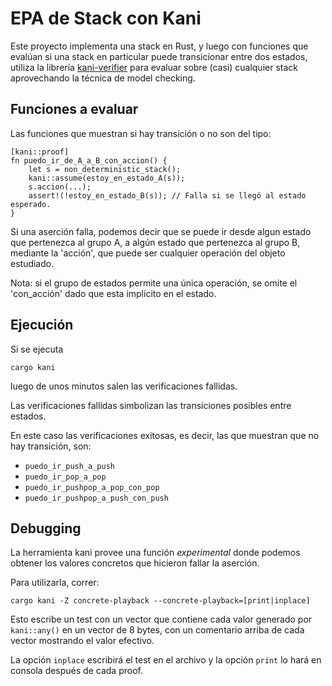 # EPA de Stack con Kani

Este proyecto implementa una stack en Rust, y luego con funciones que evalúan si una stack en particular puede
transicionar entre dos estados, utiliza la librería [kani-verifier](https://github.com/model-checking/kani) para
evaluar sobre (casi) cualquier stack aprovechando la técnica de model checking.

## Funciones a evaluar

Las funciones que muestran si hay transición o no son del tipo:

```
[kani::proof]
fn puedo_ir_de_A_a_B_con_accion() {
    let s = non_deterministic_stack();
    kani::assume(estoy_en_estado_A(s));
    s.accion(...);
    assert!(!estoy_en_estado_B(s)); // Falla si se llegó al estado esperado.
}
```

Si una aserción falla, podemos decir que se puede ir desde algun estado que pertenezca al grupo A, a algún estado que 
pertenezca al grupo B, mediante la 'acción', que puede ser cualquier operación del objeto estudiado.

Nota: si el grupo de estados permite una única operación, se omite el 'con_acción' dado que esta implícito en el estado.

## Ejecución

Si se ejecuta

```
cargo kani
```

luego de unos minutos salen las verificaciones fallidas. 

Las verificaciones fallidas simbolizan las transiciones posibles entre estados.

En este caso las verificaciones exitosas, es decir, las que muestran que no hay transición, son:

- `puedo_ir_push_a_push`
- `puedo_ir_pop_a_pop`
- `puedo_ir_pushpop_a_pop_con_pop`
- `puedo_ir_pushpop_a_push_con_push`

## Debugging

La herramienta kani provee una función *experimental* donde podemos obtener los valores concretos que hicieron fallar la aserción.

Para utilizarla, correr:
```
cargo kani -Z concrete-playback --concrete-playback=[print|inplace]
```

Esto escribe un test con un vector que contiene cada valor generado por `kani::any()` en un vector de 8 bytes, con un comentario
arriba de cada vector mostrando el valor efectivo.

La opción `inplace` escribirá el test en el archivo y la opción `print` lo hará en consola después de cada proof.